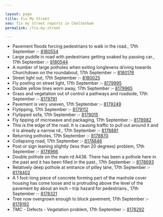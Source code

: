 ```yaml
---

layout: page
title: Fix My Street
seo: fix my street reports in Cheltenham
permalink: /fix-my-street

---
```


<!-- fix_marker starts -->

- Pavement floods forcing pedestrians to walk in the road., 17th September :- [8180554](https://www.fixmystreet.com/report/8180554)
- Large puddle in road with pedestrians getting soaked by passing car., 17th September :- [8180544](https://www.fixmystreet.com/report/8180544)
- A number of large potholes when exiting longlevens driving towards Churchdown on the roundabout, 17th September :- [8180176](https://www.fixmystreet.com/report/8180176)
- Street light out, 17th September :- [8180025](https://www.fixmystreet.com/report/8180025)
- Fly posting on street light, 17th September :- [8179995](https://www.fixmystreet.com/report/8179995)
- Double yellow lines worn away, 17th September :- [8179965](https://www.fixmystreet.com/report/8179965)
- Grass and vegetation out of control a pathways and roadside, 17th September :- [8179791](https://www.fixmystreet.com/report/8179791)
- Pavement is very uneven, 17th September :- [8179249](https://www.fixmystreet.com/report/8179249)
- Flytipping, 17th September :- [8179112](https://www.fixmystreet.com/report/8179112)
- Flytipped sofa, 17th September :- [8179015](https://www.fixmystreet.com/report/8179015)
- Fly tipping of microwave and packaging, 17th September :- [8178982](https://www.fixmystreet.com/report/8178982)
- This is the edge of the road. It is causing traffic to pull out around it and it is already a narrow rd., 17th September :- [8178881](https://www.fixmystreet.com/report/8178881)
- Returning potholes, 17th September :- [8178870](https://www.fixmystreet.com/report/8178870)
- Collapsing road, 17th September :- [8178846](https://www.fixmystreet.com/report/8178846)
- Post or sign leaning slightly (less than 20 degrees) problem, 17th September :- [8178966](https://www.fixmystreet.com/report/8178966)
- Double pothole on the main rd A436. There has been a pothole here in the past and it has been filled in the past., 17th September :- [8178693](https://www.fixmystreet.com/report/8178693)
- Relatively deep pothole at entrance of pilley lane, 17th September :- [8178402](https://www.fixmystreet.com/report/8178402)
- A 1 foot-long piece of concrete forming part of the manhole cover housing has come loose and is protruding above the level of the pavement by about an inch – trip hazard for pedestrians., 17th September :- [8178321](https://www.fixmystreet.com/report/8178321)
- Tree now overgrown enough to block pavement, 17th September :- [8178192](https://www.fixmystreet.com/report/8178192)
- TMC - Defects - Vegetation problem, 17th September :- [8178292](https://www.fixmystreet.com/report/8178292)

<!-- fix_marker ends -->